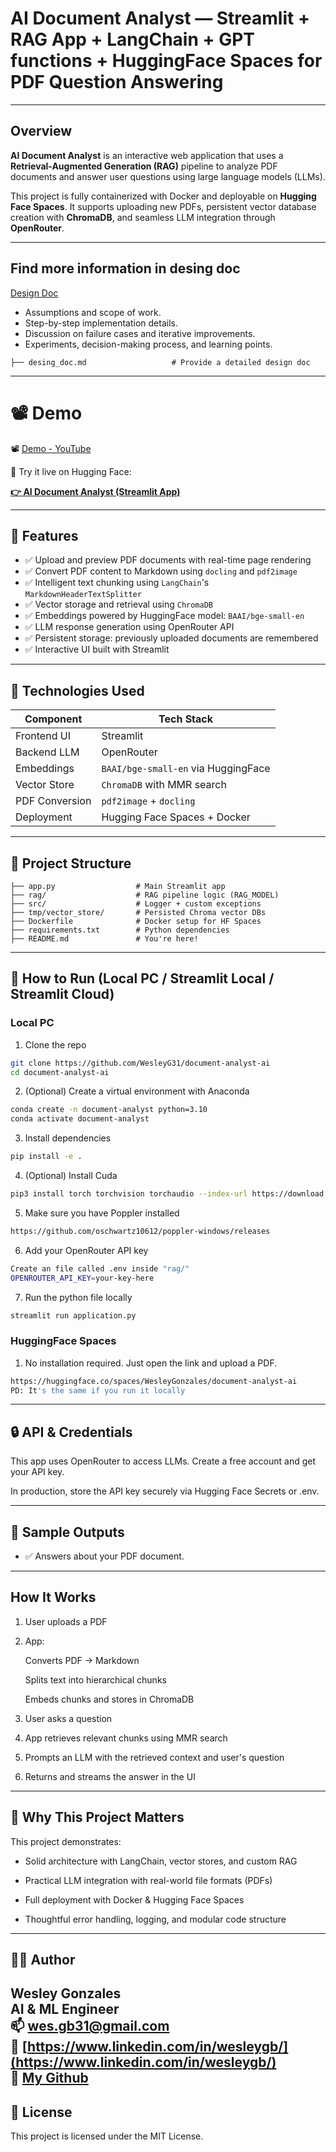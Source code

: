 # AI Document Analyst — Streamlit + RAG App + LangChain + GPT functions + HuggingFace Spaces for PDF Question Answering

---

## Overview

**AI Document Analyst** is an interactive web application that uses a **Retrieval-Augmented Generation (RAG)** pipeline to analyze PDF documents and answer user questions using large language models (LLMs).

This project is fully containerized with Docker and deployable on **Hugging Face Spaces**. It supports uploading new PDFs, persistent vector database creation with **ChromaDB**, and seamless LLM integration through **OpenRouter**.

---

## Find more information in desing doc

[Design Doc](https://github.com/WesleyG31/jewelry-tracking-thuli/blob/main/3d_synthesis/readme.md)

- Assumptions and scope of work.
- Step-by-step implementation details.
- Discussion on failure cases and iterative improvements.
- Experiments, decision-making process, and learning points.

```
├── desing_doc.md                   # Provide a detailed design doc 
```

---

# 📽️ Demo

📽️ [Demo - YouTube](https://youtu.be/BQe3YDy7w4Q)

🧪 Try it live on Hugging Face:  

**[👉 AI Document Analyst (Streamlit App)](https://huggingface.co/spaces/WesleyGonzales/document-analyst-ai)**

---

## 🚀 Features

- ✅ Upload and preview PDF documents with real-time page rendering
- ✅ Convert PDF content to Markdown using `docling` and `pdf2image`
- ✅ Intelligent text chunking using `LangChain`'s `MarkdownHeaderTextSplitter`
- ✅ Vector storage and retrieval using `ChromaDB`
- ✅ Embeddings powered by HuggingFace model: `BAAI/bge-small-en`
- ✅ LLM response generation using OpenRouter API
- ✅ Persistent storage: previously uploaded documents are remembered
- ✅ Interactive UI built with Streamlit

---

## 🧠 Technologies Used

| Component                    | Tech Stack                                   |
|------------------------------|----------------------------------------------|
| Frontend UI                  | Streamlit                                    |
| Backend LLM                  | OpenRouter                                   |
| Embeddings                   | `BAAI/bge-small-en` via HuggingFace          |
| Vector Store                 | `ChromaDB` with MMR search                   |
| PDF Conversion               | `pdf2image` + `docling`                      |
| Deployment                   | Hugging Face Spaces + Docker                 |


---

## 📂 Project Structure

```
├── app.py                  # Main Streamlit app
├── rag/                    # RAG pipeline logic (RAG_MODEL)
├── src/                    # Logger + custom exceptions
├── tmp/vector_store/       # Persisted Chroma vector DBs 
├── Dockerfile              # Docker setup for HF Spaces
├── requirements.txt        # Python dependencies
├── README.md               # You're here!
```

---

## 🚀 How to Run (Local PC / Streamlit Local / Streamlit Cloud)

### Local PC

1. Clone the repo
```bash
git clone https://github.com/WesleyG31/document-analyst-ai
cd document-analyst-ai
```

2. (Optional) Create a virtual environment with Anaconda
```bash
conda create -n document-analyst python=3.10
conda activate document-analyst
```

3. Install dependencies
```bash
pip install -e .
```

4. (Optional) Install Cuda
```bash
pip3 install torch torchvision torchaudio --index-url https://download.pytorch.org/whl/cu126
```

5. Make sure you have Poppler installed
```bash
https://github.com/oschwartz10612/poppler-windows/releases
```

6. Add your OpenRouter API key
```bash
Create an file called .env inside "rag/"
OPENROUTER_API_KEY=your-key-here
```

7. Run the python file locally
```bash
streamlit run application.py
```

###  HuggingFace Spaces

1. No installation required. Just open the link and upload a PDF.
```bash
https://huggingface.co/spaces/WesleyGonzales/document-analyst-ai
PD: It's the same if you run it locally
```

---

## 🔒 API & Credentials
This app uses OpenRouter to access LLMs. Create a free account and get your API key.

In production, store the API key securely via Hugging Face Secrets or .env.

---

## 📄 Sample Outputs

- ✅ Answers about your PDF document.

---

## How It Works

1. User uploads a PDF

2. App:

    Converts PDF → Markdown

    Splits text into hierarchical chunks

    Embeds chunks and stores in ChromaDB

3. User asks a question

4. App retrieves relevant chunks using MMR search

5. Prompts an LLM with the retrieved context and user's question

6. Returns and streams the answer in the UI

---

## 💼 Why This Project Matters

This project demonstrates:

- Solid architecture with LangChain, vector stores, and custom RAG

- Practical LLM integration with real-world file formats (PDFs)

- Full deployment with Docker & Hugging Face Spaces

- Thoughtful error handling, logging, and modular code structure


---

## 👨‍💻 Author

**Wesley Gonzales**  
AI & ML Engineer  
📫 wes.gb31@gmail.com  
🔗 [https://www.linkedin.com/in/wesleygb/](https://www.linkedin.com/in/wesleygb/)  
🤖 [My Github](https://github.com/WesleyG31)
---

## 🪪 License

This project is licensed under the MIT License.
